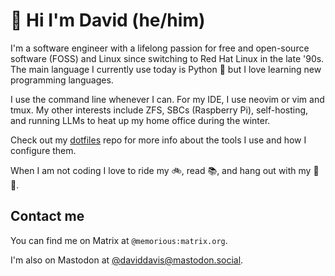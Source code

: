 # 👋 Hi I'm David (he/him)

I'm a software engineer with a lifelong passion for free and open-source software
(FOSS) and Linux since switching to Red Hat Linux in the late '90s. The main 
language I currently use today is Python 🐍 but I love learning new programming 
languages.

I use the command line whenever I can. For my IDE, I use neovim or vim and tmux.
My other interests include ZFS, SBCs (Raspberry Pi), self-hosting, and running
LLMs to heat up my home office during the winter.

Check out my [dotfiles](https://github.com/daviddavis/dotfiles) repo for more
info about the tools I use and how I configure them.

When I am not coding I love to ride my 🚲, read 📚, and hang out with my 🐶🐶.

## Contact me

You can find me on Matrix at `@memorious:matrix.org`.

I'm also on Mastodon at [@daviddavis@mastodon.social](https://mastodon.social/@daviddavis).
